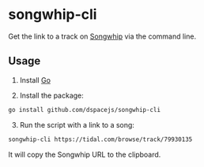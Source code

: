 # songwhip-cli

Get the link to a track on [Songwhip](https://songwhip.com/) via the command line. 

## Usage

1. Install [Go](https://golang.org/)

2. Install the package:

```sh
go install github.com/dspacejs/songwhip-cli
```

3. Run the script with a link to a song:

```sh
songwhip-cli https://tidal.com/browse/track/79930135
```

It will copy the Songwhip URL to the clipboard.
